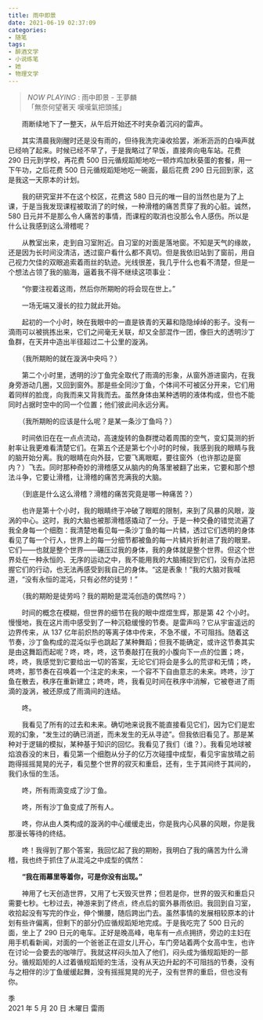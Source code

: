 ```yaml
---
title: 雨中即景
date: 2021-06-19 02:37:09
categories: 
- 随笔
tags: 
- 醉酒文学
- 小说练笔
- 她
- 物理文学
---
```


> *NOW PLAYING* : 雨中即景 - 王夢麟  
> 「無奈何望著天 嘆嘆氣把頭搖」

　　雨断续地下了一整天，从午后开始还不时夹杂着沉闷的雷声。

　　其实清晨我刚醒时还是没有雨的，但待我洗完澡收拾罢，淅淅沥沥的白噪声就已经响了起来。时候已经不早了，于是我略过了早饭，直接奔向电车站。花费 290 日元到学校，再花费 500 日元循规蹈矩地吃一顿炸鸡加秋葵蛋的套餐，用一下午功，之后花费 500 日元循规蹈矩地吃一碗面，最后花费 290 日元回到家，这是我这一天原本的计划。

　　我的研究室并不在这个校区，花费这 580 日元的唯一目的当然也是为了上课，于是当我发现课程被取消了的时候，一种滑稽的痛苦贯穿了我的心脏。诚然，580 日元并不是那么令人痛苦的事情，而课程的取消也没那么令人感伤。所以是什么让我感到这么滑稽呢？

　　从教室出来，走到自习室附近。自习室的对面是落地窗。不知是天气的缘故，还是因为长时间没清洁，透过窗户看什么都不真切。但是我依旧站到了窗前，用自己视力欠佳的双眼追索着雨丝的轨迹。光线很差，我几乎什么也看不清楚，但是一个想法占领了我的脑海，逼着我不得不继续这项事业：

　　“你要注视着这雨，然后你所期盼的将会现在世上。”

　　一场无端又漫长的拉力就此开始。

<!--more-->

　　起初的一个小时，映在我眼中的一直是铁青的天幕和隐隐绰绰的影子。没有一滴雨可以被挑拣出来，它们之间毫无关联，却又全部混作一团，像巨大的透明沙丁鱼群，在天井中造出半径超过二十公里的漩涡。

　　（我所期盼的就在漩涡中央吗？）

　　第二个小时里，透明的沙丁鱼完全取代了雨滴的形象，从窗外游进窗内，在我身旁游动几圈，又回到窗外。那是些全同沙丁鱼，个体间不可被区分开来，它们用着同样的脸庞，向我而来又背我而去。虽然身体由某种透明的液体构成，但也不能同时占据时空中的同一个位置；他们彼此间永远分离。

　　（我所期盼的应该是什么呢？是某一条沙丁鱼吗？）

　　时间依旧在在一点点流动，高速旋转的鱼群搅动着周围的空气，变幻莫测的折射率让我更难看清楚它们。在第五个还是第七个小时的时候，我感到我的眼睛与我的脑开始分离。我的眼睛在向外鼓，它要飞离眼眶，要往窗外（也许那边是窗内？）飞去。同时那种奇妙的滑稽感又从脑内的角落里被翻了出来，它要和那个想法斗争，它要让滑稽，让滑稽的痛苦充满我的大脑。

　　（到底是什么这么滑稽？滑稽的痛苦究竟是哪一种痛苦？）

　　也许是第十个小时，我的眼睛终于冲破了眼眶的限制，来到了风暴的风眼，漩涡的中心。这时，我的大脑也被那滑稽感撬动了一分。于是一种交叠的错觉流遍了我全身每一个细胞：我清楚地看见每一条沙丁鱼的每一片鳞，透过它们透明的身体看见了每一个行人，世界上的每一分细节都被鱼的每一片鳞片折射进了我的眼里。它们——也就是整个世界——碾压过我的身体，我的身体就是整个世界。但这个世界处在一种永恒的、无序的运动之中，我不能用我的大脑捕捉到它们，没有办法把握它们的行动，也无法再感受到我自己的身体。“这是表象！”我的大脑对我喊道，“没有永恒的混沌，只有必然的徒劳！”

　　（我的期盼是徒劳吗？我的期盼是混沌创造的偶然吗？）

　　时间的概念在模糊，但世界的细节在我的眼中煜煜生辉，那是第 42 个小时。慢慢地，我在这片雨中感受到了一种沉稳缓慢的节奏。是雷声吗？它从宇宙遥远的边界传来，从 137 亿年前炽热的等离子体中传来，不急不缓，不可阻挡。随着这节奏，沙丁鱼构成的混沌似乎也跳起了某种舞蹈；但我不能确定，或许这节奏其实是由这舞蹈而起呢？咚，咚，咚，这节奏敲打在我的小腹向下一点的位置；咚，咚，咚，我感觉到它要给出一切的答案，无论它们将会是多么的荒谬和无情；咚，咚咚，那节奏在召唤着一个注定的未来，一个容不下自由意志的未来。咚咚，沙丁鱼在散去，秩序在重新建立；咚咚，咚，我看见时间在秩序中消解，它被卷进了雨滴的漩涡，被还原成了雨滴间的连结。

　　咚。

　　我看见了所有的过去和未来。确切地来说我不能直接看见它们，因为它们是宏观的幻象，“发生过的确已消逝，而未发生的无从寻迹”。但我依旧看见了。那是某种对于逻辑的模拟，某种基于知识的回忆。我看见了我们（谁？）。我看见地球被焰浪吞没的末日，看见第一个细胞从分子的亿万次碰撞中成型，看见宇宙放晴之前跑得摇摇晃晃的光子，看见整个世界的寂灭和重启，还有，生于其间终于其间的，我们永恒的生活。

　　咚，所有雨滴变成了沙丁鱼。

　　咚，所有沙丁鱼变成了所有人。

　　咚，你从由人类构成的漩涡的中心缓缓走出，你是我内心风暴的风眼，你是我那漫长等待的终结。

　　咚！我得到了那个答案，我回忆起了我的期盼，我明白了我的痛苦为什么滑稽，我也终于抓住了从混沌之中成型的偶然：

　　**“我在雨幕里等着你，可是你没有出现。”**

　　神用了七天创造世界，又用了七天毁灭世界；但若是你，世界的毁灭和重启只需要七秒。七秒过去，神游来到了终点，终点后的窗外暴雨依旧。我回到自习室，收拾起没有写完的作业，伸个懒腰，随后跨出门去。虽然事情的发展相较原本的计划有些许偏离，但剩下的部分仍应循规蹈矩地完成。于是我吃完了 500 日元的面，坐上了 290 日元的电车。正好是晚高峰，电车有一点点拥挤，旁边的主妇在用手机看新闻，对面的一个爸爸正在逗女儿开心，车门旁站着两个女高中生，也许在讨论一会要去的咖啡厅。我就这样闷头加入了他们，闷头成为循规蹈矩的一部分。循规蹈矩的人过着循规蹈矩的生活，没有从天边升起的不可阻挡的节奏，没有与之相伴的沙丁鱼缓缓起舞，没有摇摇晃晃的光子，没有世界的重启，但也没有你。

季  
2021 年 5 月 20 日 木曜日 雷雨
